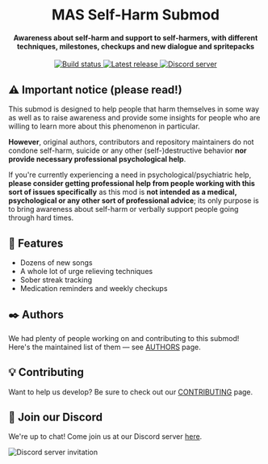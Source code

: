 <h1 align="center">MAS Self-Harm Submod</h1>
<h4 align="center">Awareness about self-harm and support to self-harmers, with different
techniques, milestones, checkups and new dialogue and spritepacks</h3>
<p align="center">
  <a href="https://github.com/my-otter-self/monika_selfharm/actions/workflows/lint-on-push.yml">
    <img alt="Build status" src="https://img.shields.io/github/workflow/status/my-otter-self/monika_selfharm/Lint%20source%20tree%20on%20push/main">
  </a>
  <a href="https://github.com/my-otter-self/monika_selfharm/releases/latest">
    <img alt="Latest release" src="https://img.shields.io/github/v/release/my-otter-self/monika_selfharm">
  </a>
  <a href="https://mon.icu/discord">
    <img alt="Discord server" src="https://discordapp.com/api/guilds/970747033071804426/widget.png?style=shield">
  </a>
</p>

## ⚠️ Important notice (please read!)

This submod is designed to help people that harm themselves in some way
as well as to raise awareness and provide some insights for people who are
willing to learn more about this phenomenon in particular.

**However**, original authors, contributors and repository maintainers
do not condone self-harm, suicide or any other (self-)destructive behavior
**nor provide necessary professional psychological help**.

If you're currently experiencing a need in psychological/psychiatric help,
**please consider getting professional help from people working with this
sort of issues specifically** as this mod is **not intended as a medical,
psychological or any other sort of professional advice**; its only purpose
is to bring awareness about self-harm or verbally support people
going through hard times.

## 🌟 Features

  * Dozens of new songs
  * A whole lot of urge relieving techniques
  * Sober streak tracking
  * Medication reminders and weekly checkups


## ✒️ Authors

We had plenty of people working on and contributing to this submod! Here's the maintained list of them — see [AUTHORS](AUTHORS.md) page.


## 💡 Contributing

Want to help us develop? Be sure to check out our [CONTRIBUTING](CONTRIBUTING.md) page.


## 💬 Join our Discord

We're up to chat! Come join us at our Discord server [here](https://mon.icu/discord).

![Discord server invitation](https://discordapp.com/api/guilds/970747033071804426/widget.png?style=banner3)
